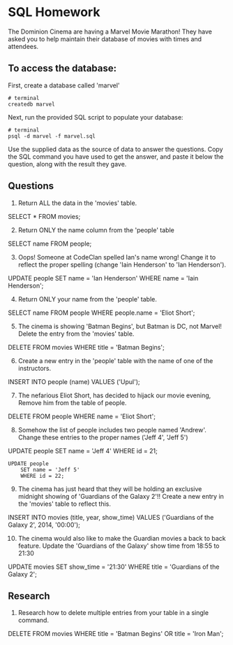 # SQL Homework

The Dominion Cinema are having a Marvel Movie Marathon! They have asked you to help maintain their database of movies with times and attendees.

## To access the database:

First, create a database called 'marvel'

```
# terminal
createdb marvel
```

Next, run the provided SQL script to populate your database:

```
# terminal
psql -d marvel -f marvel.sql
```

Use the supplied data as the source of data to answer the questions.  Copy the SQL command you have used to get the answer, and paste it below the question, along with the result they gave.

## Questions

1. Return ALL the data in the 'movies' table.

SELECT * FROM movies;

2. Return ONLY the name column from the 'people' table

SELECT name FROM people;

3. Oops! Someone at CodeClan spelled Ian's name wrong! Change it to reflect the proper spelling (change 'Iain Henderson' to 'Ian Henderson').

UPDATE people
	SET name = 'Ian Henderson'
	WHERE name = 'Iain Henderson';

4. Return ONLY your name from the 'people' table.

SELECT name FROM people
WHERE people.name = 'Eliot Short';

5. The cinema is showing 'Batman Begins', but Batman is DC, not Marvel! Delete the entry from the 'movies' table.

DELETE FROM movies WHERE title = 'Batman Begins';

6. Create a new entry in the 'people' table with the name of one of the instructors.

INSERT INTO people (name)
VALUES ('Upul');

7. The nefarious Eliot Short, has decided to hijack our movie evening, Remove him from the table of people.

DELETE FROM people WHERE name = 'Eliot Short';

8. Somehow the list of people includes two people named 'Andrew'. Change these entries to the proper names ('Jeff 4', 'Jeff 5')

UPDATE people
	SET name = 'Jeff 4'
	WHERE id = 21;

	UPDATE people
		SET name = 'Jeff 5'
		WHERE id = 22;

9. The cinema has just heard that they will be holding an exclusive midnight showing of 'Guardians of the Galaxy 2'!! Create a new entry in the 'movies' table to reflect this.

INSERT INTO movies (title, year, show_time)
VALUES ('Guardians of the Galaxy 2', 2014, '00:00');

10. The cinema would also like to make the Guardian movies a back to back feature. Update the 'Guardians of the Galaxy' show time from 18:55 to 21:30

UPDATE movies
	SET show_time = '21:30'
	WHERE title = 'Guardians of the Galaxy 2';

## Research

1. Research how to delete multiple entries from your table in a single command.

DELETE FROM movies WHERE title = 'Batman Begins' OR title = 'Iron Man';
